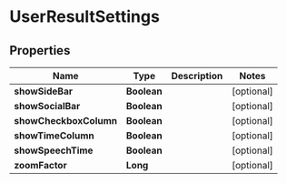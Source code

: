 

# UserResultSettings


## Properties

| Name | Type | Description | Notes |
|------------ | ------------- | ------------- | -------------|
|**showSideBar** | **Boolean** |  |  [optional] |
|**showSocialBar** | **Boolean** |  |  [optional] |
|**showCheckboxColumn** | **Boolean** |  |  [optional] |
|**showTimeColumn** | **Boolean** |  |  [optional] |
|**showSpeechTime** | **Boolean** |  |  [optional] |
|**zoomFactor** | **Long** |  |  [optional] |



